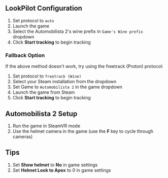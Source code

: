 ## LookPilot Configuration
1. Set protocol to `auto`
2. Launch the game
3. Select the Automobilista 2's wine prefix in `Game's Wine prefix` dropdown
4. Click **Start tracking** to begin tracking

### Fallback Option
If the above method doesn't work, try using the freetrack (Proton) protocol:

1. Set protocol to `freetrack (Wine)`
2. Select your Steam installation from the dropdown
3. Set Game to `Automobilista 2` in the game dropdown
4. Launch the game from Steam
5. Click **Start tracking** to begin tracking

## Automobilista 2 Setup
1. Run the game in SteamVR mode
2. Use the helmet camera in the game (use the **F** key to cycle through cameras)

## Tips
1. Set **Show helmet** to **No** in game settings
2. Set **Helmet Look to Apex** to 0 in game settings
